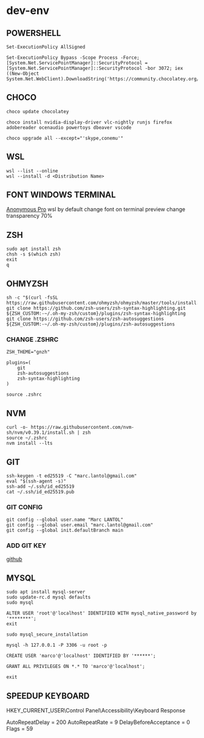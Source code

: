 # dev-env

## POWERSHELL
```
Set-ExecutionPolicy AllSigned
```
```
Set-ExecutionPolicy Bypass -Scope Process -Force; [System.Net.ServicePointManager]::SecurityProtocol = [System.Net.ServicePointManager]::SecurityProtocol -bor 3072; iex ((New-Object System.Net.WebClient).DownloadString('https://community.chocolatey.org/install.ps1'))
```
## CHOCO
```
choco update chocolatey
```

```
choco install nvidia-display-driver vlc-nightly runjs firefox adobereader ocenaudio powertoys dbeaver vscode
```

```
choco upgrade all --except="'skype,conemu'"
```

## WSL

```
wsl --list --online
wsl --install -d <Distribution Name>
```

## FONT WINDOWS TERMINAL
[Anonymous Pro](https://www.marksimonson.com/fonts/view/anonymous-pro)
wsl by default
change font on terminal preview
change transparency 70%

## ZSH
```
sudo apt install zsh
chsh -s $(which zsh)
exit
q
```

## OHMYZSH

```
sh -c "$(curl -fsSL https://raw.githubusercontent.com/ohmyzsh/ohmyzsh/master/tools/install.sh)"
git clone https://github.com/zsh-users/zsh-syntax-highlighting.git ${ZSH_CUSTOM:-~/.oh-my-zsh/custom}/plugins/zsh-syntax-highlighting
git clone https://github.com/zsh-users/zsh-autosuggestions ${ZSH_CUSTOM:-~/.oh-my-zsh/custom}/plugins/zsh-autosuggestions
```
### CHANGE .ZSHRC
```
ZSH_THEME="gnzh"

plugins=(
    git
    zsh-autosuggestions
    zsh-syntax-highlighting
)
```
```
source .zshrc
```

## NVM
```
curl -o- https://raw.githubusercontent.com/nvm-sh/nvm/v0.39.1/install.sh | zsh
source ~/.zshrc
nvm install --lts
```

## GIT
```
ssh-keygen -t ed25519 -C "marc.lantol@gmail.com"
eval "$(ssh-agent -s)"
ssh-add ~/.ssh/id_ed25519
cat ~/.ssh/id_ed25519.pub
```

### GIT CONFIG
```
git config --global user.name "Marc LANTOL"
git config --global user.email "marc.lantol@gmail.com"
git config --global init.defaultBranch main
```

### ADD GIT KEY
[github](https://github.com/settings/keys)

## MYSQL
```
sudo apt install mysql-server
sudo update-rc.d mysql defaults
sudo mysql
```
```
ALTER USER 'root'@'localhost' IDENTIFIED WITH mysql_native_password by '********';
exit
```
```
sudo mysql_secure_installation
```
```
mysql -h 127.0.0.1 -P 3306 -u root -p
```
```
CREATE USER 'marco'@'localhost' IDENTIFIED BY '******';
```
```
GRANT ALL PRIVILEGES ON *.* TO 'marco'@'localhost';
```
```
exit
```

## SPEEDUP KEYBOARD
HKEY_CURRENT_USER\Control Panel\Accessibility\Keyboard Response

AutoRepeatDelay = 200
AutoRepeatRate = 9
DelayBeforeAcceptance = 0
Flags = 59

